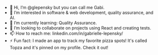 - 👋 Hi, I’m @glepensky but you can call me Gabi.
- 👀 I’m interested in software & web development, quality assurance, and AI. 
- 🌱 I’m currently learning: Quality Assurance.
- 💞️ I’m looking to collaborate on projects using React and creating tests.
- 📫 How to reach me: linkedin.com/in/gabrielle-lepensky/
- ⚡ Fun fact: I made an app to track my favorite pizza spots! It's called Topza and it's pinned on my profile. Check it out!

<!---
glepensky/glepensky is a ✨ special ✨ repository because its `README.md` (this file) appears on your GitHub profile.
You can click the Preview link to take a look at your changes.
--->
